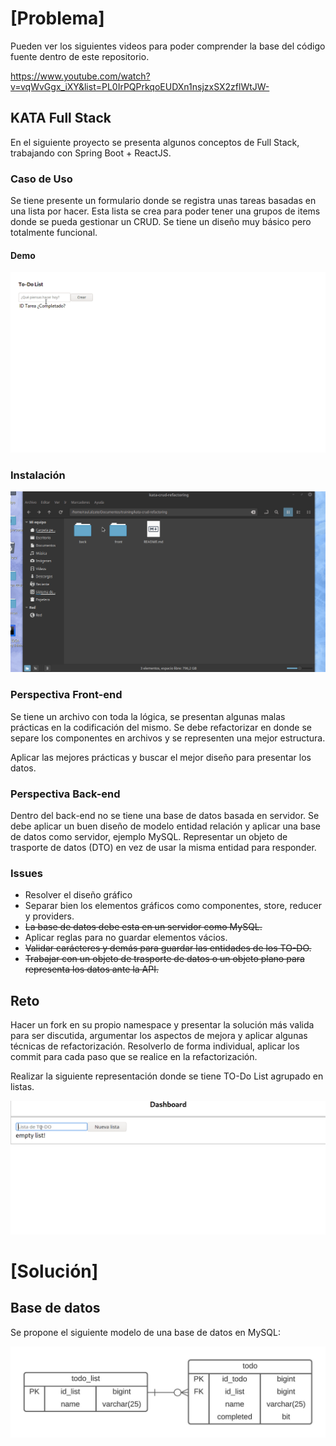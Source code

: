# [Problema]

Pueden ver los siguientes videos para poder comprender la base del código fuente dentro de este repositorio. 

https://www.youtube.com/watch?v=vqWvGgx_iXY&list=PL0IrPQPrkqoEUDXn1nsjzxSX2zflWtJW-

## KATA Full Stack

En el siguiente proyecto se presenta algunos conceptos de Full Stack, trabajando con Spring Boot + ReactJS.

### Caso de Uso

Se tiene presente un formulario donde se registra unas tareas basadas en una lista por hacer. Esta lista se crea para poder tener una grupos de items donde se pueda gestionar un CRUD. Se tiene un diseño muy básico pero totalmente funcional. 

#### Demo

![alt text]( ./docs/demo.gif "Demo funcional del ToDo")
 
### Instalación

![alt text]( ./docs/start.gif "Instalación y puesta en marcha")

### Perspectiva Front-end
Se tiene un archivo con toda la lógica, se presentan algunas malas prácticas en la codificación del mismo. Se debe refactorizar en donde se separe los componentes en archivos y se representen una mejor estructura. 

Aplicar las mejores prácticas y buscar el mejor diseño para presentar los datos.


### Perspectiva Back-end

Dentro del back-end no se tiene una base de datos basada en servidor. Se debe aplicar un buen diseño de modelo entidad relación y aplicar una base de datos como servidor, ejemplo MySQL. Representar un objeto de trasporte de datos (DTO) en vez de usar la misma entidad para responder. 

### Issues

- Resolver el diseño gráfico
- Separar bien los elementos gráficos como componentes, store, reducer y providers.
- <s>La base de datos debe esta en un servidor como MySQL.</s>
- Aplicar reglas para no guardar elementos vácios.
- <s>Validar carácteres y demás para guardar las entidades de los TO-DO.</s>
- <s>Trabajar con un objeto de trasporte de datos o un objeto plano para representa los datos ante la API.</s>

## Reto

Hacer un fork en su propio namespace y presentar la solución más valida para ser discutida, argumentar los aspectos de mejora y aplicar algunas técnicas de refactorización. Resolverlo de forma individual, aplicar los commit para cada paso que se realice en la refactorización. 

Realizar la siguiente representación donde se tiene TO-Do List agrupado en listas.

![alt text]( ./docs/todo-list-kata.gif "Demo funcional del ToDo List")

# [Solución]

## Base de datos

Se propone el siguiente modelo de una base de datos en MySQL:

![alt text]( ./docs/model-db.jpeg "Modelo entidad relación")